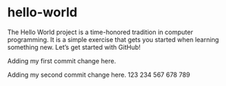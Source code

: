 # hello-world
The Hello World project is a time-honored tradition in computer programming. It is a simple exercise that gets you started when learning something new. Let’s get started with GitHub!

Adding my first commit change here.

Adding my second commit change here.
123
234
567
678
789

